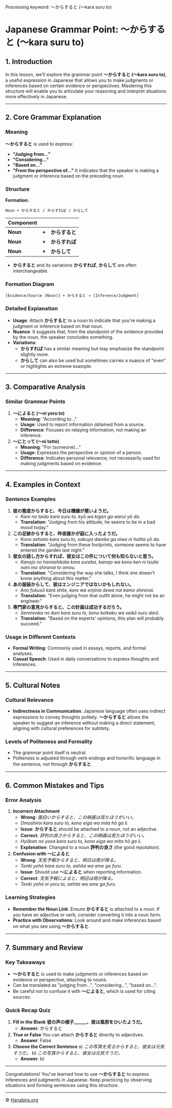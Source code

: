 Processing keyword: ～からすると (〜kara suru to)
# Japanese Grammar Point: ～からすると (〜kara suru to)

## 1. Introduction
In this lesson, we'll explore the grammar point **～からすると (〜kara suru to)**, a useful expression in Japanese that allows you to make judgments or inferences based on certain evidence or perspectives. Mastering this structure will enable you to articulate your reasoning and interpret situations more effectively in Japanese.

---
## 2. Core Grammar Explanation
### Meaning
**～からすると** is used to express:
- **"Judging from..."**
- **"Considering..."**
- **"Based on..."**
- **"From the perspective of..."**
It indicates that the speaker is making a judgment or inference based on the preceding noun.
### Structure
**Formation:**
```
Noun + からすると / からすれば / からして
```
| **Component** |             |                            |
|---------------|-------------|----------------------------|
| **Noun**      | **+**       | **からすると**             |
| **Noun**      | **+**       | **からすれば**             |
| **Noun**      | **+**       | **からして**               |
- **からすると** and its variations **からすれば**, **からして** are often interchangeable.
### Formation Diagram
```plaintext
[Evidence/Source (Noun)] + からすると → [Inference/Judgment]
```
### Detailed Explanation
- **Usage**: Attach **からすると** to a noun to indicate that you're making a judgment or inference based on that noun.
- **Nuance**: It suggests that, from the standpoint of the evidence provided by the noun, the speaker concludes something.
- **Variations**: 
  - **からすれば** has a similar meaning but may emphasize the standpoint slightly more.
  - **からして** can also be used but sometimes carries a nuance of "even" or highlights an extreme example.
---
## 3. Comparative Analysis
### Similar Grammar Points
1. **～によると (〜ni yoru to)**
   - **Meaning**: "According to..."
   - **Usage**: Used to report information obtained from a source.
   - **Difference**: Focuses on relaying information, not making an inference.
2. **～にとって (〜ni totte)**
   - **Meaning**: "For (someone)..."
   - **Usage**: Expresses the perspective or opinion of a person.
   - **Difference**: Indicates personal relevance, not necessarily used for making judgments based on evidence.
---
## 4. Examples in Context
### Sentence Examples
1. **彼の態度からすると、今日は機嫌が悪いようだ。**
   - *Kare no taido kara suru to, kyō wa kigen ga warui yō da.*
   - **Translation**: "Judging from his attitude, he seems to be in a bad mood today."
2. **この足跡からすると、昨夜誰かが庭に入ったようだ。**
   - *Kono ashiato kara suru to, sakuya dareka ga niwa ni haitta yō da.*
   - **Translation**: "Judging from these footprints, someone seems to have entered the garden last night."
3. **彼女の話し方からすれば、彼女はこの件について何も知らないと思う。**
   - *Kanojo no hanashikata kara sureba, kanojo wa kono ken ni tsuite nani mo shiranai to omou.*
   - **Translation**: "Considering the way she talks, I think she doesn't know anything about this matter."
4. **あの服装からして、彼はエンジニアではないかもしれない。**
   - *Ano fukusō kara shite, kare wa enjinia dewa nai kamo shirenai.*
   - **Translation**: "Even judging from that outfit alone, he might not be an engineer."
5. **専門家の意見からすると、この計画は成功するだろう。**
   - *Senmonka no iken kara suru to, kono keikaku wa seikō suru darō.*
   - **Translation**: "Based on the experts' opinions, this plan will probably succeed."
### Usage in Different Contexts
- **Formal Writing**: Commonly used in essays, reports, and formal analyses.
- **Casual Speech**: Used in daily conversations to express thoughts and inferences.
---
## 5. Cultural Notes
### Cultural Relevance
- **Indirectness in Communication**: Japanese language often uses indirect expressions to convey thoughts politely. **～からすると** allows the speaker to suggest an inference without making a direct statement, aligning with cultural preferences for subtlety.
### Levels of Politeness and Formality
- The grammar point itself is neutral.
- Politeness is adjusted through verb endings and honorific language in the sentence, not through **からすると**.
---
## 6. Common Mistakes and Tips
### Error Analysis
1. **Incorrect Attachment**
   - **Wrong**: *面白いからすると、この映画は見たほうがいい。*
   - *Omoshiroi kara suru to, kono eiga wa mita hō ga ii.*
   - **Issue**: **からすると** should be attached to a noun, not an adjective.
   - **Correct**: *評判の良さからすると、この映画は見たほうがいい。*
   - *Hyōban no yosa kara suru to, kono eiga wa mita hō ga ii.*
   - **Explanation**: Changed to a noun **評判の良さ** (the good reputation).
2. **Confusion with ～によると**
   - **Wrong**: *天気予報からすると、明日は雨が降る。*
   - *Tenki yohō kara suru to, ashita wa ame ga furu.*
   - **Issue**: Should use **～によると** when reporting information.
   - **Correct**: *天気予報によると、明日は雨が降る。*
   - *Tenki yohō ni yoru to, ashita wa ame ga furu.*
### Learning Strategies
- **Remember the Noun Link**: Ensure **からすると** is attached to a noun. If you have an adjective or verb, consider converting it into a noun form.
- **Practice with Observations**: Look around and make inferences based on what you see using **～からすると**.
---
## 7. Summary and Review
### Key Takeaways
- **～からすると** is used to make judgments or inferences based on evidence or perspective, attaching to nouns.
- Can be translated as "judging from...", "considering...", "based on...".
- Be careful not to confuse it with **～によると**, which is used for citing sources.
### Quick Recap Quiz
1. **Fill in the Blank**
   **彼の声の様子______、彼は風邪をひいたようだ。**
   - **Answer**: からすると
2. **True or False**
   You can attach **からすると** directly to adjectives.
   - **Answer**: False
3. **Choose the Correct Sentence**
   a) *この写真を見るからすると、彼女は元気そうだ。*
   b) *この写真からすると、彼女は元気そうだ。*
   - **Answer**: b)
---
Congratulations! You've learned how to use **～からすると** to express inferences and judgments in Japanese. Keep practicing by observing situations and forming sentences using this structure.


---

© [Hanabira.org](https://hanabira.org)
